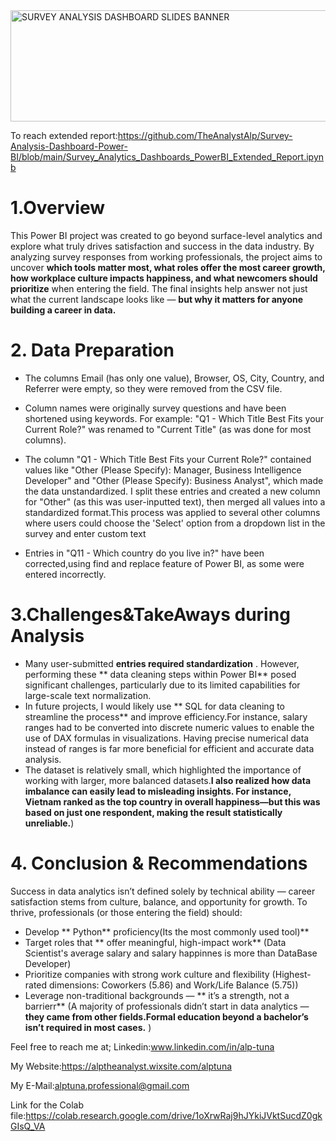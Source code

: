 
<img width="1843" height="178" alt="SURVEY ANALYSIS DASHBOARD SLIDES BANNER" src="https://github.com/user-attachments/assets/331d8a68-5115-4562-b000-1626dc86091b" />

To reach extended report:https://github.com/TheAnalystAlp/Survey-Analysis-Dashboard-Power-BI/blob/main/Survey_Analytics_Dashboards_PowerBI_Extended_Report.ipynb 

# 1.Overview

This Power BI project was created to go beyond surface-level analytics and explore what truly drives satisfaction and success in the data industry.
By analyzing survey responses from working professionals, the project aims to uncover **which tools matter most, what roles offer the most career growth, how workplace culture impacts happiness, and what newcomers should prioritize**  when entering the field. The final insights help answer not just what the current landscape looks like — **but why it matters for anyone building a career in data.** 

# 2. Data Preparation
* The columns Email (has only one value), Browser, OS, City, Country, and Referrer were empty, so they were removed from the CSV file.

* Column names were originally survey questions and have been shortened using keywords.
For example: "Q1 - Which Title Best Fits your Current Role?" was renamed to "Current Title" (as was done for most columns).

* The column "Q1 - Which Title Best Fits your Current Role?" contained values like "Other (Please Specify): Manager, Business Intelligence Developer" and "Other (Please Specify): Business Analyst", which made the data unstandardized. I split these entries and created a new column for "Other" (as this was user-inputted text), then merged all values into a standardized format.This process was applied to several other columns where users could choose the 'Select' option from a dropdown list in the survey and enter custom text

* Entries in "Q11 - Which country do you live in?" have been corrected,using find and replace feature of Power BI, as some were entered incorrectly.

# 3.Challenges&TakeAways during Analysis
* Many user-submitted **entries required standardization** . However, performing these ** data cleaning steps within Power BI**  posed significant challenges, particularly due to its limited capabilities for large-scale text normalization. 
* In future projects, I would likely use ** SQL for data cleaning to streamline the process**  and improve efficiency.For instance, salary ranges had to be converted into discrete numeric values to enable the use of DAX formulas in visualizations. Having precise numerical data instead of ranges is far more beneficial for efficient and accurate data analysis.
* The dataset is relatively small, which highlighted the importance of working with larger, more balanced datasets.**I also realized how data imbalance can easily lead to misleading insights. For instance, Vietnam ranked as the top country in overall happiness—but this was based on just one respondent, making the result statistically unreliable.**)
# 4. Conclusion & Recommendations
Success in data analytics isn’t defined solely by technical ability — career satisfaction stems from culture, balance, and opportunity for growth. To thrive, professionals (or those entering the field) should:

* Develop ** Python**  proficiency(Its the most commonly used tool)** 
* Target roles that ** offer meaningful, high-impact work** (Data Scientist's average salary and salary happinnes is more than DataBase Developer)
* Prioritize companies with strong work culture and flexibility (Highest-rated dimensions: Coworkers (5.86) and Work/Life Balance (5.75))
* Leverage non-traditional backgrounds — ** it’s a strength, not a barrierr** (A majority of professionals didn’t start in data analytics — **they came from other fields.Formal education beyond a bachelor’s isn’t required in most cases.** )

Feel free to reach me at; Linkedin:www.linkedin.com/in/alp-tuna

My Website:https://alptheanalyst.wixsite.com/alptuna

My E-Mail:alptuna.professional@gmail.com

Link for the Colab file:https://colab.research.google.com/drive/1oXrwRaj9hJYkiJVktSucdZ0gkGIsQ_VA 
